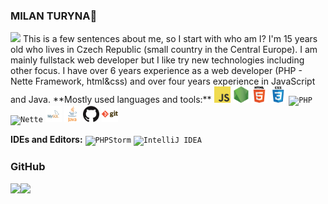 ### MILAN TURYNA👋
<img src="https://hitx.vercel.app/counter/?id=https://github.com/MilanTuryna/milanturyna&t=github%20views">
This is a few sentences about me, so I start with who am I? I'm 15 years old who lives in Czech Republic (small country in the Central Europe). 
I am mainly fullstack web developer but I like try new technologies including other focus. 
I have over 6 years experience as a web developer (PHP - Nette Framework, html&css) and over four years experience in JavaScript and Java.
**Mostly used languages and tools:**
<code><img height="26" src="https://raw.githubusercontent.com/github/explore/80688e429a7d4ef2fca1e82350fe8e3517d3494d/topics/javascript/javascript.png"></code>
<code><img height="26" src="https://raw.githubusercontent.com/github/explore/80688e429a7d4ef2fca1e82350fe8e3517d3494d/topics/nodejs/nodejs.png"></code>
<code><img alt="HTML5" width="26px" src="https://raw.githubusercontent.com/github/explore/80688e429a7d4ef2fca1e82350fe8e3517d3494d/topics/html/html.png" /></code>
<code><img alt="CSS3" width="26px" src="https://raw.githubusercontent.com/github/explore/80688e429a7d4ef2fca1e82350fe8e3517d3494d/topics/css/css.png" /></code>
<code><img alt="PHP" width="26px" src="https://www.php.net/images/logos/new-php-logo.svg"/></code>
<code><img alt="Nette" width="26px" src="https://files.nette.org/git/www/nette-logo-blue.gif"></code>
<code><img height="26" src="https://raw.githubusercontent.com/github/explore/80688e429a7d4ef2fca1e82350fe8e3517d3494d/topics/mysql/mysql.png"></code>
<code><img alt="Java" width="26px" src="https://raw.githubusercontent.com/github/explore/80688e429a7d4ef2fca1e82350fe8e3517d3494d/topics/java/java.png" /></code>
<code><img alt="GitHub" width="26px" src="https://raw.githubusercontent.com/github/explore/78df643247d429f6cc873026c0622819ad797942/topics/github/github.png"/></code>
<code><img height="26" src="https://raw.githubusercontent.com/github/explore/80688e429a7d4ef2fca1e82350fe8e3517d3494d/topics/git/git.png"></code>

**IDEs and Editors:**
<code><img alt="PHPStorm" width="26px" src="https://cdn.worldvectorlogo.com/logos/phpstorm-1.svg"></img></code>
<code><img alt="IntelliJ IDEA" width="26px" src="https://upload.wikimedia.org/wikipedia/commons/thumb/d/d5/IntelliJ_IDEA_Logo.svg/512px-IntelliJ_IDEA_Logo.svg.png" /></code>

### GitHub
<img src="https://github-readme-stats.vercel.app/api/top-langs/?username=MilanTuryna&theme=prussian" align="left"><img align="left" src="https://github-readme-stats.vercel.app/api?username=MilanTuryna&theme=prussian">


